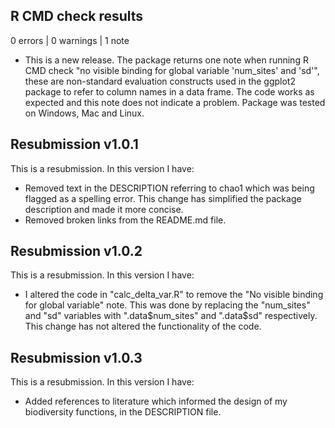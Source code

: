 ## R CMD check results

0 errors | 0 warnings | 1 note

* This is a new release. The package returns one note when running  R CMD check "no visible binding for global variable 'num_sites' and 'sd'", these are non-standard evaluation constructs used in the ggplot2 package to refer to column names in a data frame. The code works as expected and this note does not indicate a problem. Package was tested on Windows, Mac and Linux.


## Resubmission v1.0.1
This is a resubmission. In this version I have:

* Removed text in the DESCRIPTION referring to chao1 which was being flagged as a spelling error. This change has simplified the package description and made it more concise.
* Removed broken links from the README.md file.

## Resubmission v1.0.2
This is a resubmission. In this version I have:

* I altered the code in "calc_delta_var.R" to remove the "No visible binding for global variable" note. This was done by replacing the "num_sites" and "sd" variables with ".data$num_sites" and ".data$sd" respectively. This change has not altered the functionality of the code.

## Resubmission v1.0.3
This is a resubmission. In this version I have:

* Added references to literature which informed the design of my biodiversity functions, in the DESCRIPTION file.
